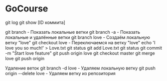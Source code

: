 # GoCourse
git log
git show [ID коммита]

git branch - Показать локальные ветки
git branch -a - Показать локальные и удалённые ветки
git branch love - Создаём локальную ветку "love"
git checkout love - Переключаемся на ветку "love"
echo 'I love you so much!' > Love.txt
git status
git add Love.txt
git status
git commit -m "Start love feature"
git push origin love
git checkout master
git merge love
git push origin

Удаление веток
git branch -d love - Удаляем локальную ветку
git push origin --delete love - Удаляем ветку из репозитория
